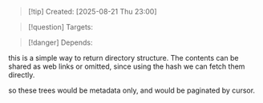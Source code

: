 
>[!tip] Created: [2025-08-21 Thu 23:00]

>[!question] Targets: 

>[!danger] Depends: 

this is a simple way to return directory structure.  The contents can be shared as web links or omitted, since using the hash we can fetch them directly.

so these trees would be metadata only, and would be paginated by cursor.
